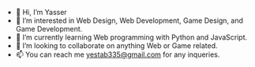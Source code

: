 - 👋 Hi, I’m Yasser
- 👀 I’m interested in Web Design, Web Development, Game Design, and Game Development.
- 🌱 I’m currently learning Web programming with Python and JavaScript.
- 💞️ I’m looking to collaborate on anything Web or Game related.
- 📫 You can reach me yestab335@gmail.com for any inqueries.

<!---
yestab335/yestab335 is a ✨ special ✨ repository because its `README.md` (this file) appears on your GitHub profile.
You can click the Preview link to take a look at your changes.
--->
